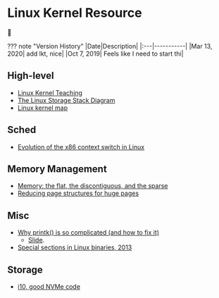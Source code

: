 # Linux Kernel Resource

:moyai:

??? note "Version History"
	|Date|Description|
	|:---|-----------|
	|Mar 13, 2020| add lkt, nice|
	|Oct 7, 2019| Feels like I need to start thi|

## High-level

- [Linux Kernel Teaching](https://linux-kernel-labs.github.io/refs/heads/master/index.html#)
- [The Linux Storage Stack Diagram](https://upload.wikimedia.org/wikipedia/commons/3/30/IO_stack_of_the_Linux_kernel.svg)
- [Linux kernel map](https://makelinux.github.io/kernel/map/)

## Sched

- [Evolution of the x86 context switch in Linux](http://www.maizure.org/projects/evolution_x86_context_switch_linux/)

## Memory Management

- [Memory: the flat, the discontiguous, and the sparse](https://lwn.net/Articles/789304/)
- [Reducing page structures for huge pages](https://lwn.net/Articles/839737/)

## Misc

- [Why printk() is so complicated (and how to fix it)](https://lwn.net/Articles/800946/)
	- [Slide](https://www.linuxplumbersconf.org/event/4/contributions/290/attachments/276/463/lpc2019_jogness_printk.pdf).
- [Special sections in Linux binaries, 2013](https://lwn.net/Articles/531148/)

## Storage

- [i10, good NVMe code](https://github.com/lastweek/source-NSDI20-i10)
